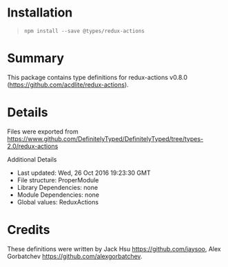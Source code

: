 # Installation
> `npm install --save @types/redux-actions`

# Summary
This package contains type definitions for redux-actions v0.8.0 (https://github.com/acdlite/redux-actions).

# Details
Files were exported from https://www.github.com/DefinitelyTyped/DefinitelyTyped/tree/types-2.0/redux-actions

Additional Details
 * Last updated: Wed, 26 Oct 2016 19:23:30 GMT
 * File structure: ProperModule
 * Library Dependencies: none
 * Module Dependencies: none
 * Global values: ReduxActions

# Credits
These definitions were written by Jack Hsu <https://github.com/jaysoo>, Alex Gorbatchev <https://github.com/alexgorbatchev>.
